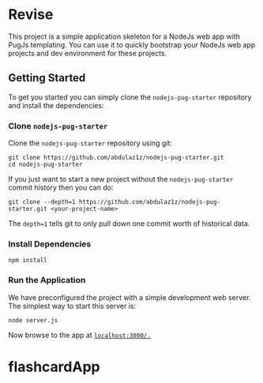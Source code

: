 # Revise

This project is a simple application skeleton for a NodeJs web app with PugJs templating. You can use it to quickly bootstrap your NodeJs web app projects and dev environment for these projects.


## Getting Started

To get you started you can simply clone the `nodejs-pug-starter` repository and install the dependencies:

### Clone `nodejs-pug-starter`

Clone the `nodejs-pug-starter` repository using git:

```
git clone https://github.com/abdulaz1z/nodejs-pug-starter.git
cd nodejs-pug-starter
```

If you just want to start a new project without the `nodejs-pug-starter` commit history then you can do:

```
git clone --depth=1 https://github.com/abdulaz1z/nodejs-pug-starter.git <your-project-name>
```

The `depth=1` tells git to only pull down one commit worth of historical data.

### Install Dependencies

```
npm install
```

### Run the Application

We have preconfigured the project with a simple development web server. The simplest way to start
this server is:

```
node server.js
```

Now browse to the app at [`localhost:3000/.`](http://localhost:3000/)
# flashcardApp
